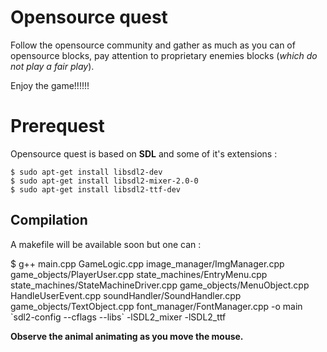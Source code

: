 ﻿# Opensource quest

Follow the opensource community and gather as much as you can of opensource blocks, pay attention to proprietary enemies blocks (*which do not play a fair play*).

Enjoy the game!!!!!!


# Prerequest

Opensource quest is based on **SDL** and some of it's extensions :

    $ sudo apt-get install libsdl2-dev
    $ sudo apt-get install libsdl2-mixer-2.0-0
    $ sudo apt-get install libsdl2-ttf-dev

## Compilation

A makefile will be available soon but one can :

$ g++ main.cpp GameLogic.cpp image_manager/ImgManager.cpp game_objects/PlayerUser.cpp state_machines/EntryMenu.cpp state_machines/StateMachineDriver.cpp game_objects/MenuObject.cpp HandleUserEvent.cpp soundHandler/SoundHandler.cpp game_objects/TextObject.cpp font_manager/FontManager.cpp -o main \`sdl2-config --cflags --libs\` -lSDL2_mixer -lSDL2_ttf


**Observe the animal animating as you move the mouse.** 

